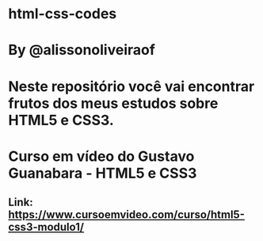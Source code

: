 # html-css-codes
# By @alissonoliveiraof
# Neste repositório você vai encontrar frutos dos meus estudos sobre HTML5 e CSS3.
# Curso em vídeo do Gustavo Guanabara - HTML5 e CSS3 
## Link: https://www.cursoemvideo.com/curso/html5-css3-modulo1/
